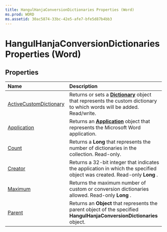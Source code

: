 ```yaml
---
title: HangulHanjaConversionDictionaries Properties (Word)
ms.prod: WORD
ms.assetid: 30ac5874-33bc-42e5-afe7-bfe5d87b4bb3
---
```



# HangulHanjaConversionDictionaries Properties (Word)

## Properties



|**Name**|**Description**|
|:-----|:-----|
|[ActiveCustomDictionary](hangulhanjaconversiondictionaries-activecustomdictionary-property-word.md)|Returns or sets a  **[Dictionary](dictionary-object-word.md)** object that represents the custom dictionary to which words will be added. Read/write.|
|[Application](hangulhanjaconversiondictionaries-application-property-word.md)|Returns an  **[Application](application-object-word.md)** object that represents the Microsoft Word application.|
|[Count](hangulhanjaconversiondictionaries-count-property-word.md)|Returns a  **Long** that represents the number of dictionaries in the collection. Read-only.|
|[Creator](hangulhanjaconversiondictionaries-creator-property-word.md)|Returns a 32-bit integer that indicates the application in which the specified object was created. Read-only  **Long** .|
|[Maximum](hangulhanjaconversiondictionaries-maximum-property-word.md)|Returns the maximum number of custom or conversion dictionaries allowed. Read-only  **Long** .|
|[Parent](hangulhanjaconversiondictionaries-parent-property-word.md)|Returns an  **Object** that represents the parent object of the specified **HangulHanjaConversionDictionaries** object.|

